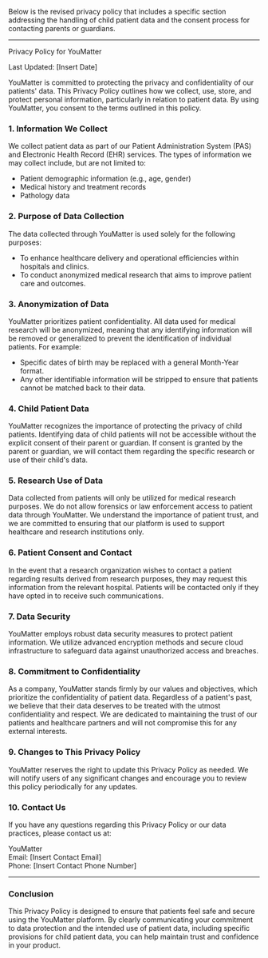 Below is the revised privacy policy that includes a specific section addressing the handling of child patient data and the consent process for contacting parents or guardians.

---

Privacy Policy for YouMatter

Last Updated: [Insert Date]

YouMatter is committed to protecting the privacy and confidentiality of our patients' data. This Privacy Policy outlines how we collect, use, store, and protect personal information, particularly in relation to patient data. By using YouMatter, you consent to the terms outlined in this policy.

### 1. Information We Collect

We collect patient data as part of our Patient Administration System (PAS) and Electronic Health Record (EHR) services. The types of information we may collect include, but are not limited to:

- Patient demographic information (e.g., age, gender)
- Medical history and treatment records
- Pathology data

### 2. Purpose of Data Collection

The data collected through YouMatter is used solely for the following purposes:

- To enhance healthcare delivery and operational efficiencies within hospitals and clinics.
- To conduct anonymized medical research that aims to improve patient care and outcomes.

### 3. Anonymization of Data

YouMatter prioritizes patient confidentiality. All data used for medical research will be anonymized, meaning that any identifying information will be removed or generalized to prevent the identification of individual patients. For example:

- Specific dates of birth may be replaced with a general Month-Year format.
- Any other identifiable information will be stripped to ensure that patients cannot be matched back to their data.

### 4. Child Patient Data

YouMatter recognizes the importance of protecting the privacy of child patients. Identifying data of child patients will not be accessible without the explicit consent of their parent or guardian. If consent is granted by the parent or guardian, we will contact them regarding the specific research or use of their child's data.

### 5. Research Use of Data

Data collected from patients will only be utilized for medical research purposes. We do not allow forensics or law enforcement access to patient data through YouMatter. We understand the importance of patient trust, and we are committed to ensuring that our platform is used to support healthcare and research institutions only.

### 6. Patient Consent and Contact

In the event that a research organization wishes to contact a patient regarding results derived from research purposes, they may request this information from the relevant hospital. Patients will be contacted only if they have opted in to receive such communications.

### 7. Data Security

YouMatter employs robust data security measures to protect patient information. We utilize advanced encryption methods and secure cloud infrastructure to safeguard data against unauthorized access and breaches.

### 8. Commitment to Confidentiality

As a company, YouMatter stands firmly by our values and objectives, which prioritize the confidentiality of patient data. Regardless of a patient's past, we believe that their data deserves to be treated with the utmost confidentiality and respect. We are dedicated to maintaining the trust of our patients and healthcare partners and will not compromise this for any external interests.

### 9. Changes to This Privacy Policy

YouMatter reserves the right to update this Privacy Policy as needed. We will notify users of any significant changes and encourage you to review this policy periodically for any updates.

### 10. Contact Us

If you have any questions regarding this Privacy Policy or our data practices, please contact us at:

YouMatter  
Email: [Insert Contact Email]  
Phone: [Insert Contact Phone Number]  

---

### Conclusion

This Privacy Policy is designed to ensure that patients feel safe and secure using the YouMatter platform. By clearly communicating your commitment to data protection and the intended use of patient data, including specific provisions for child patient data, you can help maintain trust and confidence in your product. 
